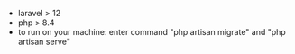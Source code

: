 - laravel > 12
- php > 8.4
- to run on your machine:
enter command "php artisan migrate"
and "php artisan serve"

